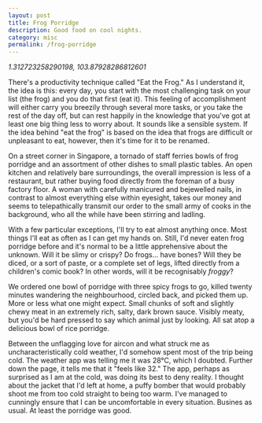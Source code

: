 ```yaml
---
layout: post
title: Frog Porridge
description: Good food on cool nights.
category: misc
permalink: /frog-porridge
---
```


_1.312723258290198, 103.87928286812601_

There's a productivity technique called "Eat the Frog." As I understand it, the idea is this: every day, you start with the most challenging task on your list (the frog) and you do that first (eat it). This feeling of accomplishment will either carry you breezily through several more tasks, or you take the rest of the day off, but can rest happily in the knowledge that you've got at least one big thing less to worry about. It sounds like a sensible system. If the idea behind "eat the frog" is based on the idea that frogs are difficult or unpleasant to eat, however, then it's time for it to be renamed.

On a street corner in Singapore, a tornado of staff ferries bowls of frog porridge and an assortment of other dishes to small plastic tables. An open kitchen and relatively bare surroundings, the overall impression is less of a restaurant, but rather buying food directly from the foreman of a busy factory floor. A woman with carefully manicured and bejewelled nails, in contrast to almost everything else within eyesight, takes our money and seems to telepathically transmit our order to the small army of cooks in the background, who all the while have been stirring and ladling.

With a few particular exceptions, I'll try to eat almost anything once. Most things I'll eat as often as I can get my hands on. Still, I'd never eaten frog porridge before and it's normal to be a little apprehensive about the unknown. Will it be slimy or crispy? Do frogs... have bones? Will they be diced, or a sort of paste, or a complete set of legs, lifted directly from a children's comic book? In other words, will it be recognisably _froggy_?

We ordered one bowl of porridge with three spicy frogs to go, killed twenty minutes wandering the neighbourhood, circled back, and picked them up. More or less what one might expect. Small chunks of soft and slightly chewy meat in an extremely rich, salty, dark brown sauce. Visibly meaty, but you'd be hard pressed to say which animal just by looking. All sat atop a delicious bowl of rice porridge.

Between the unflagging love for aircon and what struck me as uncharacteristically cold weather, I'd somehow spent most of the trip being cold. The weather app was telling me it was 28°C, which I doubted. Further down the page, it tells me that it "feels like 32." The app, perhaps as surprised as I am at the cold, was doing its best to deny reality. I thought about the jacket that I'd left at home, a puffy bomber that would probably shoot me from too cold straight to being too warm. I've managed to cunningly ensure that I can be uncomfortable in every situation. Busines as usual. At least the porridge was good.
